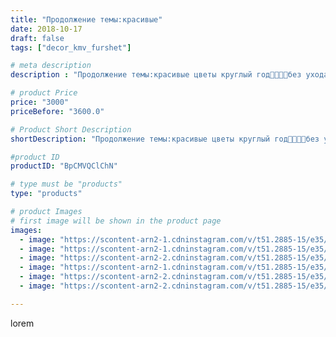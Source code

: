 ```yaml
---
title: "Продолжение темы:красивые"
date: 2018-10-17
draft: false
tags: ["decor_kmv_furshet"]

# meta description
description : "Продолжение темы:красивые цветы круглый год🌺🌺🌺🌺без ухода и хлопот, только радуйся смотри, вспомни тёплые деньки🌹🌹🌹🌹🌹#большиецветыминеральныеводы#большиецветыпят"

# product Price
price: "3000"
priceBefore: "3600.0"

# Product Short Description
shortDescription: "Продолжение темы:красивые цветы круглый год🌺🌺🌺🌺без ухода и хлопот, только радуйся смотри, вспомни тёплые деньки🌹🌹🌹🌹🌹#большиецветыминеральныеводы#большиецветыпятигорск#кендибары#бумажныйдекоркендибар#посудадляфуршетапрокат#свадебныйдекор"

#product ID
productID: "BpCMVQClChN"

# type must be "products"
type: "products"

# product Images
# first image will be shown in the product page
images:
  - image: "https://scontent-arn2-1.cdninstagram.com/v/t51.2885-15/e35/43276469_438949969962911_3038552806710612713_n.jpg?se=7&tp=1&_nc_ht=scontent-arn2-1.cdninstagram.com&_nc_cat=111&_nc_ohc=514sZl_0vX0AX-wQdFL&oh=1a29e5450d01fcb94beb4213ef19f4ee&oe=606A0F1A&ig_cache_key=MTg5MjEyNTcwODg4NzM4OTM4MA%3D%3D.2"
  - image: "https://scontent-arn2-1.cdninstagram.com/v/t51.2885-15/e35/43581907_323696375074375_426203111587006686_n.jpg?se=7&tp=1&_nc_ht=scontent-arn2-1.cdninstagram.com&_nc_cat=107&_nc_ohc=7xJYSCCsqPEAX-oVpRx&oh=0155accd98918ffc1a1e2e9d56d6a7e4&oe=606C21D1&ig_cache_key=MTg5MjEyNTcyMjkyMTU0Mjk1NA%3D%3D.2"
  - image: "https://scontent-arn2-2.cdninstagram.com/v/t51.2885-15/e35/42816075_629854394078004_3700663480079922548_n.jpg?se=7&tp=1&_nc_ht=scontent-arn2-2.cdninstagram.com&_nc_cat=100&_nc_ohc=rnfd5ktUDB0AX9Jxk-m&oh=678b8fe339a12601647b512786d77e9f&oe=606A7D11&ig_cache_key=MTg5MjEyNTc0NDk0OTk4Njc0Mw%3D%3D.2"
  - image: "https://scontent-arn2-1.cdninstagram.com/v/t51.2885-15/e35/43779245_2250229101686035_5929978123458150459_n.jpg?se=7&tp=1&_nc_ht=scontent-arn2-1.cdninstagram.com&_nc_cat=107&_nc_ohc=QRxh3CPbD_wAX_Sqhmp&oh=957caf3bb7993e48287ac78fe853bd98&oe=6069FD8E&ig_cache_key=MTg5MjEyNTc4NTczNTMwNjc0Mw%3D%3D.2"
  - image: "https://scontent-arn2-2.cdninstagram.com/v/t51.2885-15/e35/43778918_2220823738159128_779860484900782170_n.jpg?se=7&tp=1&_nc_ht=scontent-arn2-2.cdninstagram.com&_nc_cat=100&_nc_ohc=HABemul_jewAX81XDYu&oh=fa6d202bbb8b56e6bbf239e3270c533a&oe=606D3694&ig_cache_key=MTg5MjEyNTc5NzI1Mjg4MTIxOQ%3D%3D.2"
  - image: "https://scontent-arn2-2.cdninstagram.com/v/t51.2885-15/e35/43984811_299570897310116_887327495472914815_n.jpg?se=7&tp=1&_nc_ht=scontent-arn2-2.cdninstagram.com&_nc_cat=108&_nc_ohc=4PB3fQmAUDYAX8SH8Wy&oh=8573b037903b963741e91933d379c2db&oe=606A43F6&ig_cache_key=MTg5MjEyNTgwODY1Mjk3ODYxNw%3D%3D.2"

---
```

lorem
